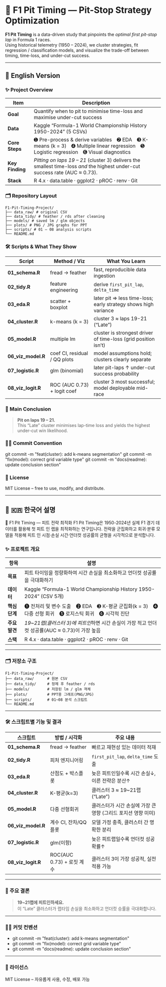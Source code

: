 # 🏁 F1 Pit Timing — Pit-Stop Strategy Optimization

**F1 Pit Timing** is a data-driven study that pinpoints the *optimal first pit-stop lap* in Formula 1 races.  
Using historical telemetry (1950 – 2024), we cluster strategies, fit regression / classification models, and visualize the trade-off between timing, time-loss, and under-cut success.

---

## 📘 English Version

### ✨ Project Overview

| Item | Description |
|------|-------------|
| **Goal** | Quantify when to pit to minimise time-loss and maximise under-cut success |
| **Data** | Kaggle “Formula-1 World Championship History 1950-2024” (5 CSVs) |
| **Core Steps** | ➊ Pre-process & derive variables ➋ EDA ➌ K-means (k = 3) ➍ Multiple linear regression ➎ Logistic regression ➏ Visual diagnostics |
| **Key Finding** | *Pitting on laps 19 – 21* (cluster 3) delivers the smallest time-loss *and* the highest under-cut success rate (AUC ≈ 0.73). |
| **Stack** | R 4.x · data.table · ggplot2 · pROC · renv · Git |

### 🗂 Repository Layout

```
F1-Pit-Timing-Project/
├── data_raw/ # original CSV
├── data_tidy/ # feather / rds after cleaning
├── models/ # saved lm / glm objects
├── plots/ # PNG / JPG graphs for PPT
├── scripts/ # 01 – 08 analysis scripts
└── README.md
```

### 🛠 Scripts & What They Show

| Script | Method / Viz | What You Learn |
|--------|--------------|----------------|
| **01_schema.R** | fread → feather | fast, reproducible data ingestion |
| **02_tidy.R** | feature engineering | derive `first_pit_lap`, `delta_time` |
| **03_eda.R** | scatter + boxplot | later pit ⇒ less time-loss; early strategy shows high variance |
| **04_cluster.R** | k-means (k = 3) | cluster 3 ≈ laps 19-21 (“Late”) |
| **05_model.R** | multiple lm | cluster is strongest driver of time-loss (grid position isn’t) |
| **06_viz_model.R** | coef CI, residual / QQ plots | model assumptions hold; clusters clearly separate |
| **07_logistic.R** | glm (binomial) | later pit-laps ↑ under-cut success probability |
| **08_viz_logit.R** | ROC (AUC 0.73) + logit coef | cluster 3 most successful; model deployable mid-race |

### 🔑 Main Conclusion
> **Pit on laps 19 – 21.**  
> This “Late” cluster minimises lap-time loss and yields the highest under-cut win likelihood.

### 🧑‍💻 Commit Convention
git commit -m "feat(cluster): add k-means segmentation"
git commit -m "fix(model): correct grid variable type"
git commit -m "docs(readme): update conclusion section"

### 📜 License
MIT License – free to use, modify, and distribute.

---

## 📙 🇰🇷 한국어 설명
🏁 F1 Pit Timing — 피트 전략 최적화
F1 Pit Timing은 1950-2024년 실제 F1 경기 데이터를 활용해 첫 피트 인 랩을 최적화하는 연구입니다.
전략을 군집화하고 회귀·분류 모델을 적용해 피트 인 시점·손실 시간·언더컷 성공률의 균형을 시각적으로 분석합니다.

### ✨ 프로젝트 개요

| 항목 | 설명 |
|------|-------------|
| **목표** | 피트 타이밍을 정량화하여 시간 손실을 최소화하고 언더컷 성공률을 극대화하기 |
| **데이터** | Kaggle “Formula-1 World Championship History 1950-2024” (CSV 5개) |
| **핵심 단계** | ➊ 전처리 및 변수 도출 ➋ EDA ➌ K-평균 군집화(k = 3) ➍ 다중 선형 회귀 ➎ 로지스틱 회귀 ➏ 시각적 진단 |
| **주요 발견** | *19~21랩(클러스터 3)에 피트인*하면 시간 손실이 가장 적고 언더컷 성공률(AUC ≈ 0.73)이 가장 높음 |
| **스택** | R 4.x · data.table · ggplot2 · pROC · renv · Git |

---

### 🗂 저장소 구조

```
F1-Pit-Timing-Project/
├── data_raw/      # 원본 CSV
├── data_tidy/     # 정제 후 feather / rds
├── models/        # 저장된 lm / glm 객체
├── plots/         # PPT용 그래프(PNG/JPG)
├── scripts/       # 01~08 분석 스크립트
└── README.md
```

---

### 🛠 스크립트별 기능 및 결과

| 스크립트 | 방법 / 시각화 | 주요 내용 |
|----------|---------------|-----------|
| **01_schema.R** | fread → feather | 빠르고 재현성 있는 데이터 적재 |
| **02_tidy.R** | 피처 엔지니어링 | `first_pit_lap`, `delta_time` 도출 |
| **03_eda.R** | 산점도 + 박스플롯 | 늦은 피트인일수록 시간 손실↓, 이른 전략은 분산↑ |
| **04_cluster.R** | K-평균(k=3) | 클러스터 3 ≈ 19~21랩 (“Late”) |
| **05_model.R** | 다중 선형회귀 | 클러스터가 시간 손실에 가장 큰 영향 (그리드 포지션 영향 미미) |
| **06_viz_model.R** | 계수 CI, 잔차/QQ 플롯 | 모델 가정 충족, 클러스터 간 명확한 분리 |
| **07_logistic.R** | glm(이항) | 늦은 피트랩일수록 언더컷 성공 확률↑ |
| **08_viz_logit.R** | ROC(AUC 0.73) + 로짓 계수 | 클러스터 3이 가장 성공적, 실전 적용 가능 |

---

### 🔑 주요 결론

> **19~21랩에 피트인하세요.**  
> 이 “Late” 클러스터가 랩타임 손실을 최소화하고 언더컷 승률을 극대화합니다.

---

### 🧑‍💻 커밋 컨벤션

- git commit -m "feat(cluster): add k-means segmentation"
- git commit -m "fix(model): correct grid variable type"
- git commit -m "docs(readme): update conclusion section"

---

### 📜 라이선스

MIT License – 자유롭게 사용, 수정, 배포 가능
